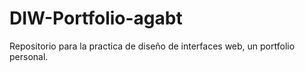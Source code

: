 # DIW-Portfolio-agabt
Repositorio para la practica de diseño de interfaces web, un portfolio personal.
